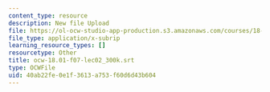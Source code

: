 ```yaml
---
content_type: resource
description: New file Upload
file: https://ol-ocw-studio-app-production.s3.amazonaws.com/courses/18-01sc-single-variable-calculus-fall-2010/40ab22fe0e1f3613a753f60d6d43b604_ocw-18.01-f07-lec02_300k.srt
file_type: application/x-subrip
learning_resource_types: []
resourcetype: Other
title: ocw-18.01-f07-lec02_300k.srt
type: OCWFile
uid: 40ab22fe-0e1f-3613-a753-f60d6d43b604
---
```

